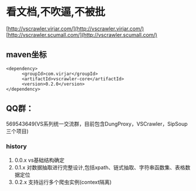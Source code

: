 # 看文档,不吹逼,不被批
[http://vscrawler.virjar.com/](http://vscrawler.virjar.com/)
[http://vscrawler.scumall.com/](http://vscrawler.scumall.com/)

## maven坐标
```
<dependency>
      <groupId>com.virjar</groupId>
      <artifactId>vscrawler-core</artifactId>
      <version>0.2.0</version>
</dependency>
```



## QQ群：

569543649(VS系列统一交流群，目前包含DungProxy，VSCrawler，SipSoup三个项目)

### history

1. 0.0.x vs基础结构确定
2. 0.1.x 对数据抽取进行完整设计,包括xpath、链式抽取、字符串函数集、表格数据定位
3. 0.2.x 支持运行多个爬虫实例(context隔离)
